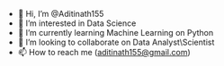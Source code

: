- 👋 Hi, I’m @Aditinath155
- 👀 I’m interested in Data Science
- 🌱 I’m currently learning Machine Learning on Python
- 💞️ I’m looking to collaborate on Data Analyst\Scientist
- 📫 How to reach me (aditinath155@gmail.com)

<!---
Aditinath155/Aditinath155 is a ✨ special ✨ repository because its `README.md` (this file) appears on your GitHub profile.
You can click the Preview link to take a look at your changes.
--->
